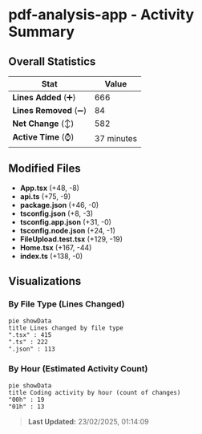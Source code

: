 # pdf-analysis-app - Activity Summary 

## Overall Statistics

| Stat                   | Value                                                             |
| ---------------------- | ----------------------------------------------------------------- |
| **Lines Added** (➕)   | 666                                          |
| **Lines Removed** (➖) | 84                                        |
| **Net Change** (↕)    | 582                |
| **Active Time** (⌚)   | 37 minutes |


## Modified Files
- **App.tsx** (+48, -8)
- **api.ts** (+75, -9)
- **package.json** (+46, -0)
- **tsconfig.json** (+8, -3)
- **tsconfig.app.json** (+31, -0)
- **tsconfig.node.json** (+24, -1)
- **FileUpload.test.tsx** (+129, -19)
- **Home.tsx** (+167, -44)
- **index.ts** (+138, -0)

## Visualizations

### By File Type (Lines Changed)

```mermaid
pie showData
title Lines changed by file type
".tsx" : 415
".ts" : 222
".json" : 113
```

### By Hour (Estimated Activity Count)

```mermaid
pie showData
title Coding activity by hour (count of changes)
"00h" : 19
"01h" : 13
```


> **Last Updated:** 23/02/2025, 01:14:09